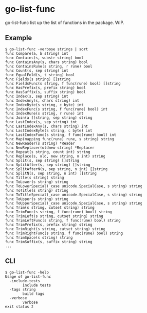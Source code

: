 # go-list-func

go-list-func list up the list of functions in the package. WIP.

## Example

    $ go-list-func -verbose strings | sort
    func Compare(a, b string) int
    func Contains(s, substr string) bool
    func ContainsAny(s, chars string) bool
    func ContainsRune(s string, r rune) bool
    func Count(s, sep string) int
    func EqualFold(s, t string) bool
    func Fields(s string) []string
    func FieldsFunc(s string, f func(rune) bool) []string
    func HasPrefix(s, prefix string) bool
    func HasSuffix(s, suffix string) bool
    func Index(s, sep string) int
    func IndexAny(s, chars string) int
    func IndexByte(s string, c byte) int
    func IndexFunc(s string, f func(rune) bool) int
    func IndexRune(s string, r rune) int
    func Join(a []string, sep string) string
    func LastIndex(s, sep string) int
    func LastIndexAny(s, chars string) int
    func LastIndexByte(s string, c byte) int
    func LastIndexFunc(s string, f func(rune) bool) int
    func Map(mapping func(rune) rune, s string) string
    func NewReader(s string) *Reader
    func NewReplacer(oldnew string) *Replacer
    func Repeat(s string, count int) string
    func Replace(s, old, new string, n int) string
    func Split(s, sep string) []string
    func SplitAfter(s, sep string) []string
    func SplitAfterN(s, sep string, n int) []string
    func SplitN(s, sep string, n int) []string
    func Title(s string) string
    func ToLower(s string) string
    func ToLowerSpecial(_case unicode.SpecialCase, s string) string
    func ToTitle(s string) string
    func ToTitleSpecial(_case unicode.SpecialCase, s string) string
    func ToUpper(s string) string
    func ToUpperSpecial(_case unicode.SpecialCase, s string) string
    func Trim(s string, cutset string) string
    func TrimFunc(s string, f func(rune) bool) string
    func TrimLeft(s string, cutset string) string
    func TrimLeftFunc(s string, f func(rune) bool) string
    func TrimPrefix(s, prefix string) string
    func TrimRight(s string, cutset string) string
    func TrimRightFunc(s string, f func(rune) bool) string
    func TrimSpace(s string) string
    func TrimSuffix(s, suffix string) string
	...

## CLI

    $ go-list-func -help
    Usage of go-list-func
      -include-tests
            include tests
      -tags string
            build tags
      -verbose
            verbose
    exit status 2
    
